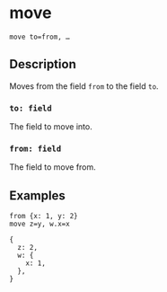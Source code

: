 # move

```tql
move to=from, …
```

## Description

Moves from the field `from` to the field `to`.

### `to: field`

The field to move into.

### `from: field`

The field to move from.

## Examples

```tql
from {x: 1, y: 2}
move z=y, w.x=x
```

```tql
{
  z: 2,
  w: {
    x: 1,
  },
}
```

